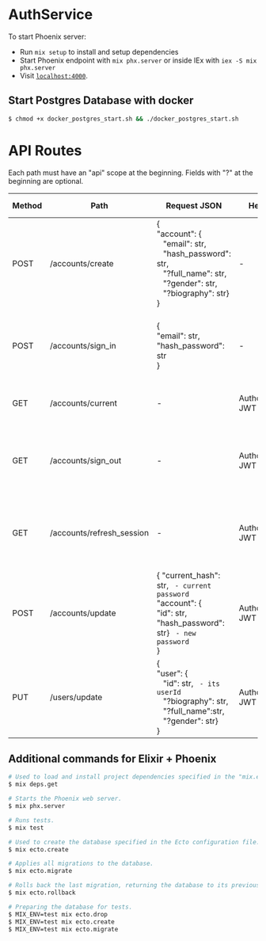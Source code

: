 # AuthService

To start Phoenix server:

  * Run `mix setup` to install and setup dependencies
  * Start Phoenix endpoint with `mix phx.server` or inside IEx with `iex -S mix phx.server`
  * Visit [`localhost:4000`](http://localhost:4000).

## Start Postgres Database with docker

``` bash
$ chmod +x docker_postgres_start.sh && ./docker_postgres_start.sh
```

# API Routes
Each path must have an "api" scope at the beginning.
Fields with "?" at the beginning are optional.

| Method | Path                  | Request JSON   | Headers   | Response 200      | Description                  |
|------|-------------------------|----------------|-----------|-------------------|------------------------------|
| POST | /accounts/create    | {</br>"account": {</br>&nbsp;&nbsp;&nbsp;"email": str,</br> &nbsp;&nbsp;&nbsp;"hash_password": str, </br>&nbsp;&nbsp;&nbsp;"?full_name": str, </br>&nbsp;&nbsp;&nbsp;"?gender": str, </br>&nbsp;&nbsp;&nbsp;"?biography": str}</br>} | -         | {</br>"id": str,</br>"token": str,</br>"email": str</br>} | Create new user.                |
| POST | /accounts/sign_in   | {</br>"email": str,</br> "hash_password": str</br>} | -         | {</br>"id": str,</br>"token": str,</br>"email": str</br>} | Log in as an existing user. |
| GET  | /accounts/current   | -              | Authorization: JWT | - | Get data about your current account. |
| GET  | /accounts/sign_out | - | Authorization: JWT | {</br>"id": str, </br>"token": null, </br>"email": str</br>} | Delete the token. |
| GET  | /accounts/refresh_session | -        | Authorization: JWT | {</br>"id": str, </br>"token": str, </br>"email": str </br>} | Return new token and delete old|
| POST | /accounts/update     | { "current_hash": str, ` - current password`</br> "account": {</br> "id": str,</br> "hash_password": str} ` - new password`</br> } | Authorization: JWT | -                 | Update account information.            |
| PUT  | /users/update     | {</br>"user": { </br>&nbsp;&nbsp;&nbsp;"id": str, ` - its userId` </br>&nbsp;&nbsp;&nbsp;"?biography": str, </br>&nbsp;&nbsp;&nbsp;"?full_name":str, </br>&nbsp;&nbsp;&nbsp;"?gender": str} </br>} | Authorization: JWT | -                 | Update user information.            |

## Additional commands for Elixir + Phoenix

``` bash
# Used to load and install project dependencies specified in the "mix.exs".
$ mix deps.get

# Starts the Phoenix web server.
$ mix phx.server

# Runs tests.
$ mix test

# Used to create the database specified in the Ecto configuration file.
$ mix ecto.create

# Applies all migrations to the database.
$ mix ecto.migrate

# Rolls back the last migration, returning the database to its previous state.
$ mix ecto.rollback

# Preparing the database for tests.
$ MIX_ENV=test mix ecto.drop
$ MIX_ENV=test mix ecto.create
$ MIX_ENV=test mix ecto.migrate
```



